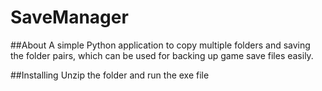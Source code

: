 # SaveManager

##About
A simple Python application to copy multiple folders and saving the folder pairs, which can be used for backing up game save files easily.

##Installing
Unzip the folder and run the exe file